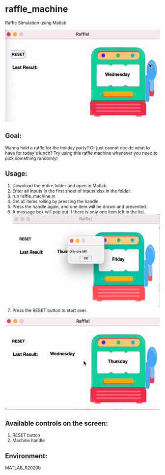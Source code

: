 # raffle_machine
Raffle Simulation using Matlab <br />

<img src="https://github.com/yyydky/raffle_machine/blob/main/raffle.gif" width="600" height="300">

## Goal:
Wanna hold a raffle for the holiday party?
Or just cannot decide what to have for today's lunch?
Try using this raffle machine whenever you need to pick something randomly!

## Usage:
1. Download the entire folder and open in Matlab.
2. Enter all inputs in the first sheet of inputs.xlsx in the folder.
3. run raffle_machine.m
4. Get all items rolling by pressing the handle
5. Press the handle again, and one item will be drawn and presented.
6. A message box will pop out if there is only one item left in the list. <br />
<img src="https://github.com/yyydky/raffle_machine/blob/main/msgbox.png" width="600" height="300"> <br />
7. Press the RESET button to start over. <br />

<img src="https://github.com/yyydky/raffle_machine/blob/main/reset.gif" width="600" height="300"> <br />

## Available controls on the screen:
1. RESET button
2. Machine handle

## Environment:
MATLAB_R2020b
